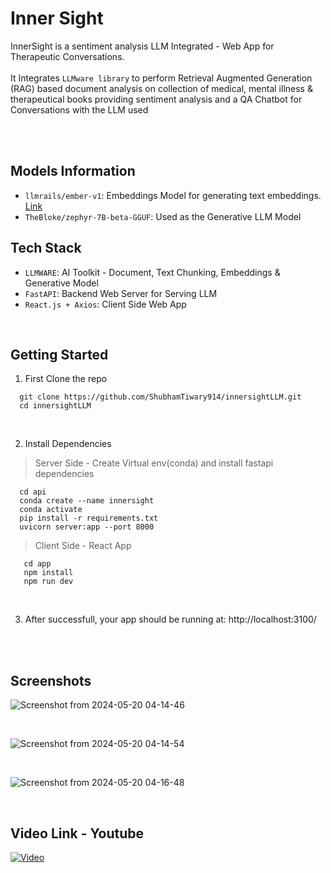 # Inner Sight 
InnerSight is a sentiment analysis LLM Integrated - Web App for Therapeutic Conversations. <br /> <br />
It Integrates ```LLMware library``` to perform Retrieval Augmented Generation (RAG) based document analysis on collection of medical, mental illness & therapeutical books
providing sentiment analysis and a QA Chatbot for Conversations with the LLM used


<br /> <br />


## Models Information
* ```llmrails/ember-v1```:  Embeddings Model for generating text embeddings.  [Link](https://huggingface.co/llmrails/ember-v1)
* ```TheBloke/zephyr-7B-beta-GGUF```:  Used as the Generative LLM Model 

## Tech Stack

* ```LLMWARE```: AI Toolkit -  Document, Text Chunking, Embeddings & Generative Model
* ```FastAPI```: Backend Web Server for Serving LLM
* ```React.js + Axios```:  Client Side Web App


 <br />


## Getting Started

1. First Clone the repo
```
  git clone https://github.com/ShubhamTiwary914/innersightLLM.git
  cd innersightLLM
```

 <br />

2. Install Dependencies

> Server Side - Create Virtual env(conda) and install fastapi dependencies
```
  cd api
  conda create --name innersight
  conda activate
  pip install -r requirements.txt
  uvicorn server:app --port 8000
```

> Client Side - React App
```
   cd app
   npm install
   npm run dev
```

<br />

3. After successfull, your app should be running at: http://localhost:3100/


<br /> <br />


## Screenshots

![Screenshot from 2024-05-20 04-14-46](https://github.com/ShubhamTiwary914/innersightLLM/assets/67773966/faca2669-3c1f-4f13-a76a-1d39d32042d7)

<br />

![Screenshot from 2024-05-20 04-14-54](https://github.com/ShubhamTiwary914/innersightLLM/assets/67773966/d4f5ec77-d586-48c7-9118-2494fa1b5984)

<br />

![Screenshot from 2024-05-20 04-16-48](https://github.com/ShubhamTiwary914/innersightLLM/assets/67773966/e2afaa6c-134a-4379-aa20-6a613522b5ce)


<br />


## Video Link - Youtube

[![Video](https://img.youtube.com/vi/ztF8juU62ew/maxresdefault.jpg)](https://www.youtube.com/watch?v=ztF8juU62ew)


